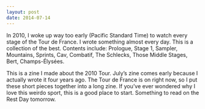 ```yaml
---
layout: post
date: 2014-07-14
---
```


In 2010, I woke up way too early (Pacific Standard Time) to watch every stage of the Tour de France. I wrote something almost every day. This is a collection of the best. Contents include: Prologue, Stage 1, Sampler, Mountains, Sprints, Cav, Combatif, The Schlecks, Those Middle Stages, Bert, Champs-Élysées.

This is a zine I made about the 2010 Tour. July’s zine comes early because I actually wrote it four years ago. The Tour de France is on right now, so I put these short pieces together into a long zine. If you’ve ever wondered why I love this weirdo sport, this is a good place to start. Something to read on the Rest Day tomorrow.
